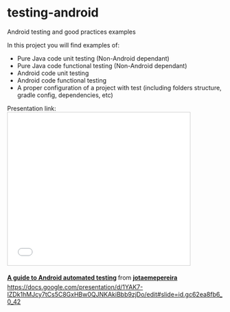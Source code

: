 testing-android
===============

Android testing and good practices examples

In this project you will find examples of:

- Pure Java code unit testing (Non-Android dependant)
- Pure Java code functional testing (Non-Android dependant)
- Android code unit testing
- Android code functional testing
- A proper configuration of a project with test (including folders structure, gradle config, dependencies, etc)

Presentation link: <iframe src="//www.slideshare.net/slideshow/embed_code/key/4WIJ1U6fhMrBQi" width="425" height="355" frameborder="0" marginwidth="0" marginheight="0" scrolling="no" style="border:1px solid #CCC; border-width:1px; margin-bottom:5px; max-width: 100%;" allowfullscreen> </iframe> <div style="margin-bottom:5px"> <strong> <a href="//www.slideshare.net/jotaemepereira/public-presentation-a-guide-to-automated-android-testing" title="A guide to Android automated testing" target="_blank">A guide to Android automated testing</a> </strong> from <strong><a href="//www.slideshare.net/jotaemepereira" target="_blank">jotaemepereira</a></strong> </div>https://docs.google.com/presentation/d/1YAK7-IZDk1hMJcy7tCs5C8GxHBw0QJNKAkiBbb9zjDo/edit#slide=id.gc62ea8fb6_0_42
